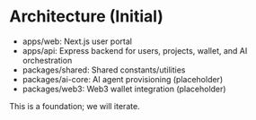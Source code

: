 # Architecture (Initial)

- apps/web: Next.js user portal
- apps/api: Express backend for users, projects, wallet, and AI orchestration
- packages/shared: Shared constants/utilities
- packages/ai-core: AI agent provisioning (placeholder)
- packages/web3: Web3 wallet integration (placeholder)

This is a foundation; we will iterate.
